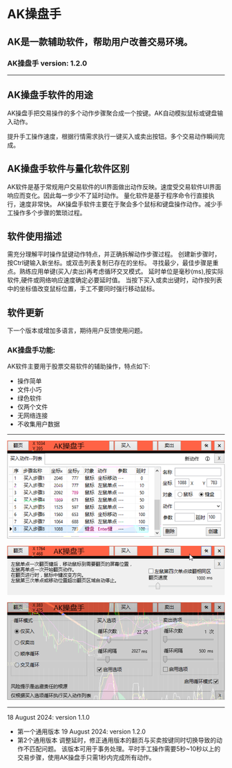# AK操盘手

## AK是一款辅助软件，帮助用户改善交易环境。

### AK操盘手 version: 1.2.0

---
## AK操盘手软件的用途

AK操盘手把交易操作的多个动作步骤聚合成一个按键。AK自动模拟鼠标或键盘输入动作。

提升手工操作速度，根据行情需求执行一键买入或卖出按钮。多个交易动作瞬间完成。

## AK操盘手软件与量化软件区别

AK软件是基于常规用户交易软件的UI界面做出动作反映。速度受交易软件UI界面响应而变化。因此每一步少不了延时动作。
量化软件是基于程序命令行直接执行，速度非常快。
AK操盘手软件主要在于聚会多个鼠标和键盘操作动作。减少手工操作多个步骤的繁琐过程。

## 软件使用描述

需充分理解平时操作鼠键动作特点，并正确拆解动作步骤过程。
创建新步骤时，按Ctrl键输入新坐标。或双击列表复制已存在的坐标。
寻找最少，最佳步骤是重点。熟练应用单键(买入/卖出)再考虑循环交叉模式。
延时单位是毫秒(ms),按实际软件,硬件或网络响应速度确定必要延时值。
当按下买入或卖出键时，动作按列表中的坐标值改变鼠标位置，手工不要同时强行移动鼠标。

## 软件更新

下一个版本或增加多语言，期待用户反馈使用问题。

### AK操盘手功能:
AK软件主要用于股票交易软件的辅助操作，特点如下:
- 操作简单
- 文件小巧
- 绿色软件
- 仅两个文件
- 无网络连接
- 不收集用户数据

---

![动作列表截图](./Images/aklist.png)

![翻页功能截图](./Images/akpage.png)

![循环动作截图](./Images/akloop.png)

---

18 August 2024: version 1.1.0
- 第一个通用版本
19 August 2024: version 1.2.0
- 第2个通用版本
调整延时，修正通用版本的翻页与买卖按键同时切换导致的动作不匹配问题。
该版本可用于事务处理。平时手工操作需要5秒~10秒以上的交易步骤，使用AK操盘手只需1秒内完成所有动作。
